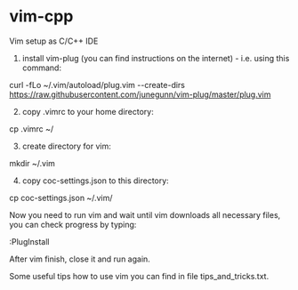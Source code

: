 # vim-cpp
Vim setup as C/C++ IDE 

1. install vim-plug (you can find instructions on the internet) - i.e. using this command:

curl -fLo ~/.vim/autoload/plug.vim --create-dirs \
    https://raw.githubusercontent.com/junegunn/vim-plug/master/plug.vim
    
2. copy .vimrc to your home directory:

cp .vimrc ~/

3. create directory for vim:

mkdir ~/.vim

4. copy coc-settings.json to this directory:

cp coc-settings.json ~/.vim/

Now you need to run vim and wait until vim downloads all necessary files, you can check progress by typing:

:PlugInstall

After vim finish, close it and run again. 

Some useful tips how to use vim you can find in file tips_and_tricks.txt. 
